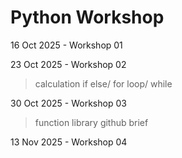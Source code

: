 # Python Workshop
16 Oct 2025 - Workshop 01

23 Oct 2025 - Workshop 02
>calculation
>if else/ for loop/ while

30 Oct 2025 - Workshop 03
>function
>library
>github brief

13 Nov 2025 - Workshop 04
